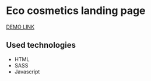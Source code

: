 # Eco cosmetics landing page


  [DEMO LINK](https://FANTAZER-NURE.github.io/Eco-cosmetics_landing/)

## Used technologies
  * HTML
  * SASS
  * Javascript
